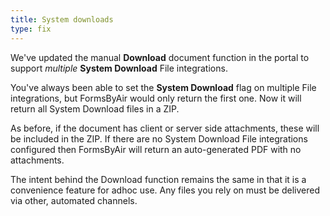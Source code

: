 ```yaml
---
title: System downloads
type: fix
---
```


We've updated the manual **Download** document function in the portal to support *multiple* **System Download** File integrations. 

You've always been able to set the **System Download** flag on multiple File integrations, but FormsByAir would only return the first one. Now it will return all System Download files in a ZIP.

As before, if the document has client or server side attachments, these will be included in the ZIP. If there are no System Download File integrations configured then FormsByAir will return an auto-generated PDF with no attachments.

The intent behind the Download function remains the same in that it is a convenience feature for adhoc use. Any files you rely on must be delivered via other, automated channels.